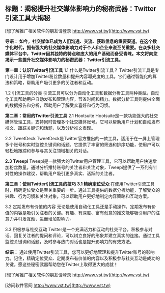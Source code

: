 ## **标题：揭秘提升社交媒体影响力的秘密武器：Twitter引流工具大揭秘**

[想了解推广相关软件的朋友请登录 http://www.vst.tw](http://www.vst.tw)

**导语：**
**如今，社交媒体已成为人们沟通、交流、获取信息的重要渠道。在这个数字化时代，拥有强大的社交媒体影响力对于个人和企业来说至关重要。在众多社交媒体平台中，Twitter因其独特的特点和庞大的用户基础而备受青睐。本文将向您揭示一些提升社交媒体影响力的秘密武器：Twitter引流工具。**

**第一章：认识Twitter引流工具**
1.1 什么是Twitter引流工具？
Twitter引流工具是专门设计用于增加Twitter粉丝数量和提升内容曝光度的工具。它们通过智能化的算法和策略，帮助用户吸引更多的关注者和互动。

1.2 引流工具的分类
引流工具可以分为自动化工具和数据分析工具两种类型。自动化工具帮助用户自动发布和管理内容，节省时间和精力。数据分析工具则提供全面的数据报告和分析，帮助用户了解受众喜好和行为习惯。

**第二章：常用的Twitter引流工具**
2.1 Hootsuite
Hootsuite是一款功能强大的社交媒体管理工具，支持同时管理多个社交媒体账号。它可以帮助用户计划和自动发布推文、跟踪关键词和话题，以及分析推文表现。

2.2 TweetDeck
TweetDeck是Twitter官方推出的一款工具，适用于在一屏上管理多个账号和实时监控关键词和话题。它提供了丰富的筛选和排序功能，使用户可以轻松地跟踪和参与与其关注领域相关的对话。

**2.3 Tweepi**
Tweepi是一款强大的Twitter用户管理工具，它可以帮助用户快速增加粉丝数量。通过分析推特账号的关注者和关注对象，Tweepi提供了一系列有针对性的操作建议，帮助用户吸引更多真实、活跃的关注者。

**第三章：使用Twitter引流工具的技巧**
**3.1 精确定位受众**
在使用Twitter引流工具时，精确定位受众是至关重要的一步。通过工具提供的数据分析功能，了解受众的兴趣、行为习惯和关注对象，可以帮助用户更好地制定内容策略和互动方案。

3.2 定期发布有价值的内容
无论是使用自动化工具还是手动操作，定期发布有价值的内容是吸引关注者的关键。有趣、有深度、富有创意的推文能够吸引用户的注意力并引发互动，进而增加影响力。

3.3 积极参与社交互动
Twitter是一个充满活力和互动的社交平台。积极参与对话、回复关注者的提问和评论，可以树立良好的形象并建立真实的连接。通过工具监控关键词和话题，及时参与热门对话也是提升影响力的有效方法。

**结语：**
通过使用Twitter引流工具，您可以更好地管理和提升Twitter账号的影响力。记住，精确定位受众、定期发布有价值的内容以及积极参与社交互动是成功的关键。愿这些秘密武器帮助您在Twitter上取得更大的成就！

[想了解推广相关软件的朋友请登录 http://www.vst.tw](http://www.vst.tw)


[访问软件官网 http://www.vst.tw](http://www.vst.tw)
